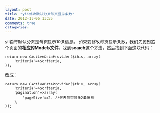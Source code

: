```yaml
---
layout: post
title: "yii修改默认分页每页显示条数"
date: 2012-11-06 13:55
comments: true
categories: 
---
```


yii自带默认分页是每页显示10条信息。 如果要修改每页显示条数，我们先找到这个页面的**相应的Models文件**，找到**search**这个方法，然后找到下面这块代码： 
    
    
    return new CActiveDataProvider($this, array(
        'criteria'=>$criteria,
    ));

改成： 
    
    
    return new CActiveDataProvider($this, array(
        'criteria'=>$criteria,
        'pagination'=>array(
            'pageSize'=>2, //代表每页显示2条信息
        ),
    ));